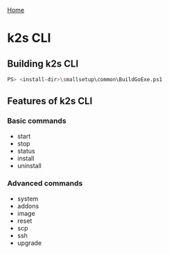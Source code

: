 <!--
SPDX-FileCopyrightText: © 2023 Siemens Healthcare GmbH

SPDX-License-Identifier: MIT
-->


[Home](../README.md)

# k2s CLI


## Building k2s CLI

````sh
PS> <install-dir>\smallsetup\common\BuildGoExe.ps1
````
## Features of k2s CLI

### Basic commands 
- start
- stop
- status
- install 
- uninstall

### Advanced commands 
- system
- addons
- image
- reset
- scp
- ssh
- upgrade